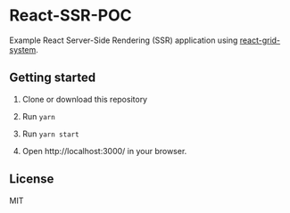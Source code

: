 # React-SSR-POC

Example React Server-Side Rendering (SSR) application using [react-grid-system](https://github.com/sealninja/react-grid-system).

## Getting started

1. Clone or download this repository

2. Run `yarn`

3. Run `yarn start`

4. Open http://localhost:3000/ in your browser.

## License

MIT
